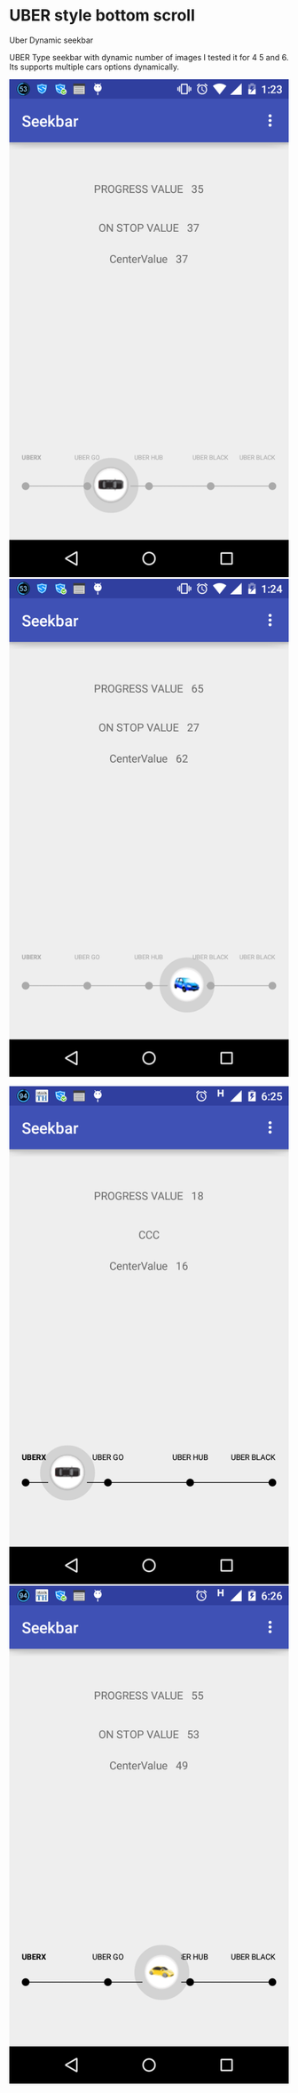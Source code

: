 # UBER style bottom scroll
Uber Dynamic seekbar

UBER Type seekbar with dynamic number of images I tested it for 4 5 and 6. Its supports multiple cars options dynamically.


![Alt text](https://github.com/divyanshusrivastava02/UBER_Dynamic_Seekbar/blob/master/app/src/main/res/drawable/carpng1.png "UBER Image 1")
![Alt text](https://github.com/divyanshusrivastava02/UBER_Dynamic_Seekbar/blob/master/app/src/main/res/drawable/carpng2.png "BER Image 2")


![Alt text](https://github.com/divyanshusrivastava02/UBER_Dynamic_Seekbar/blob/master/app/src/main/res/drawable/device1.png "UBER Image 1")
![Alt text](https://github.com/divyanshusrivastava02/UBER_Dynamic_Seekbar/blob/master/app/src/main/res/drawable/device2.png "BER Image 2")




